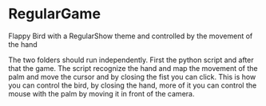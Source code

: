 # RegularGame
Flappy Bird with a RegularShow theme and controlled by the movement of the hand

The two folders should run independently. First the python script and after that the game.
The script recognize the hand and map the movement of the palm and move the cursor and by closing the fist you can click. This is how you can control the bird, by closing the hand, more of it you can control the mouse with the palm by moving it in front of the camera. 
